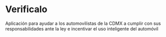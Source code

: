 Verificalo
==========

Aplicación para ayudar a los automovilistas de la CDMX a cumplir con
sus responsabilidades ante la ley e incentivar el uso inteligente del
automóvil
